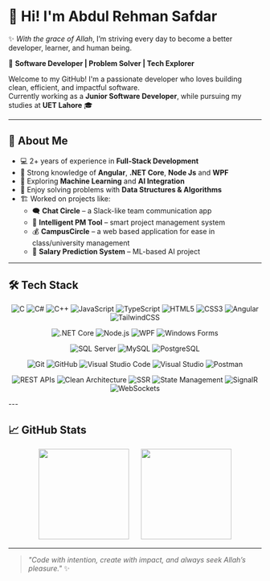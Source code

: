 # 👋 Hi! I'm Abdul Rehman Safdar

✨ *With the grace of Allah*, I’m striving every day to become a better developer, learner, and human being.

🎯 **Software Developer | Problem Solver | Tech Explorer**

Welcome to my GitHub! I'm a passionate developer who loves building clean, efficient, and impactful software.  
Currently working as a **Junior Software Developer**, while pursuing my studies at **UET Lahore** 🎓

---

## 🚀 About Me

- 💻 2+ years of experience in **Full-Stack Development**  
- 🧠 Strong knowledge of **Angular**, **.NET Core**, **Node Js** and **WPF**  
- 🤖 Exploring **Machine Learning** and **AI Integration**  
- 🧩 Enjoy solving problems with **Data Structures & Algorithms**  
- 🏗️ Worked on projects like:
  - 🗨️ **Chat Circle** – a Slack-like team communication app  
  - 🧠 **Intelligent PM Tool** – smart project management system  
  - 💰 **CampusCircle** – a web based application for ease in class/university management 
  - 🤖 **Salary Prediction System** – ML-based AI project  

---

## 🛠️ Tech Stack

<div align="center">

![C](https://img.shields.io/badge/C-00599C?style=for-the-badge&logo=c&logoColor=white)
![C#](https://img.shields.io/badge/C%23-239120?style=for-the-badge&logo=c-sharp&logoColor=white)
![C++](https://img.shields.io/badge/C++-00599C?style=for-the-badge&logo=cplusplus&logoColor=white)
![JavaScript](https://img.shields.io/badge/JavaScript-F7DF1E?style=for-the-badge&logo=javascript&logoColor=black)
![TypeScript](https://img.shields.io/badge/TypeScript-007ACC?style=for-the-badge&logo=typescript&logoColor=white)
![HTML5](https://img.shields.io/badge/HTML5-E34F26?style=for-the-badge&logo=html5&logoColor=white)
![CSS3](https://img.shields.io/badge/CSS3-1572B6?style=for-the-badge&logo=css3&logoColor=white)
![Angular](https://img.shields.io/badge/Angular-DD0031?style=for-the-badge&logo=angular&logoColor=white)
![TailwindCSS](https://img.shields.io/badge/TailwindCSS-38B2AC?style=for-the-badge&logo=tailwind-css&logoColor=white)

![.NET Core](https://img.shields.io/badge/.NET%20Core-512BD4?style=for-the-badge&logo=dotnet&logoColor=white)
![Node.js](https://img.shields.io/badge/Node.js-339933?style=for-the-badge&logo=node.js&logoColor=white)
![WPF](https://img.shields.io/badge/WPF-512BD4?style=for-the-badge&logo=windows&logoColor=white)
![Windows Forms](https://img.shields.io/badge/Windows%20Forms-0078D6?style=for-the-badge&logo=windows&logoColor=white)

![SQL Server](https://img.shields.io/badge/SQL%20Server-CC2927?style=for-the-badge&logo=microsoft-sql-server&logoColor=white)
![MySQL](https://img.shields.io/badge/MySQL-4479A1?style=for-the-badge&logo=mysql&logoColor=white)
![PostgreSQL](https://img.shields.io/badge/PostgreSQL-4169E1?style=for-the-badge&logo=postgresql&logoColor=white)

![Git](https://img.shields.io/badge/Git-F05032?style=for-the-badge&logo=git&logoColor=white)
![GitHub](https://img.shields.io/badge/GitHub-181717?style=for-the-badge&logo=github&logoColor=white)
![Visual Studio Code](https://img.shields.io/badge/VS%20Code-007ACC?style=for-the-badge&logo=visual-studio-code&logoColor=white)
![Visual Studio](https://img.shields.io/badge/Visual%20Studio-5C2D91?style=for-the-badge&logo=visualstudio&logoColor=white)
![Postman](https://img.shields.io/badge/Postman-FF6C37?style=for-the-badge&logo=postman&logoColor=white)

![REST APIs](https://img.shields.io/badge/REST%20APIs-02569B?style=for-the-badge&logo=swagger&logoColor=white)
![Clean Architecture](https://img.shields.io/badge/Clean%20Architecture-512BD4?style=for-the-badge&logo=.net&logoColor=white)
![SSR](https://img.shields.io/badge/SSR-43853D?style=for-the-badge&logo=next.js&logoColor=white)
![State Management](https://img.shields.io/badge/State%20Management-764ABC?style=for-the-badge&logo=redux&logoColor=white)
![SignalR](https://img.shields.io/badge/SignalR-5C2D91?style=for-the-badge&logo=dotnet&logoColor=white)
![WebSockets](https://img.shields.io/badge/WebSockets-000000?style=for-the-badge&logo=websocket&logoColor=white)

</div>
---

## 📈 GitHub Stats

<div align="center">
  <img src="https://github-readme-stats.vercel.app/api?username=AbdulRehmanSafdar&show_icons=true&theme=radical" height="180" />
  &nbsp;&nbsp;&nbsp;&nbsp;
  <img src="https://github-readme-stats.vercel.app/api/top-langs/?username=AbdulRehmanSafdar&layout=compact&theme=radical" height="180" />
</div>

---

> _"Code with intention, create with impact, and always seek Allah’s pleasure."_ ✨

